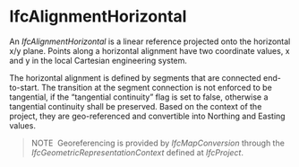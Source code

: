 # IfcAlignmentHorizontal

An _IfcAlignmentHorizontal_ is a linear reference projected onto the horizontal x/y plane. Points along a horizontal alignment have two coordinate values, x and y in the local Cartesian engineering system.

The horizontal alignment is defined by segments that are connected end-to-start. The transition at the segment connection is not enforced to be tangential, if the “tangential continuity” flag is set to false, otherwise a tangential continuity shall be preserved. Based on the context of the project, they are geo-referenced and convertible into Northing and Easting values.

> NOTE&nbsp; Georeferencing is provided by _IfcMapConversion_ through the _IfcGeometricRepresentationContext_ defined at _IfcProject_.
